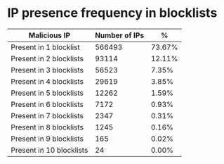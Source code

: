 # IP presence frequency in blocklists
| Malicious IP | Number of IPs | % |
|----|----|----|
| Present in 1 blocklist | 566493 | 73.67% |
| Present in 2 blocklists | 93114 | 12.11% |
| Present in 3 blocklists | 56523 | 7.35% |
| Present in 4 blocklists | 29619 | 3.85% |
| Present in 5 blocklists | 12262 | 1.59% |
| Present in 6 blocklists | 7172 | 0.93% |
| Present in 7 blocklists | 2347 | 0.31% |
| Present in 8 blocklists | 1245 | 0.16% |
| Present in 9 blocklists | 165 | 0.02% |
| Present in 10 blocklists | 24 | 0.00% |
